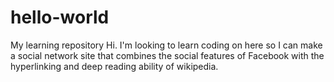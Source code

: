# hello-world
My learning repository
Hi. I'm looking to learn coding on here so I can make a social network site that combines the social features of Facebook with the hyperlinking and deep reading ability of wikipedia.
